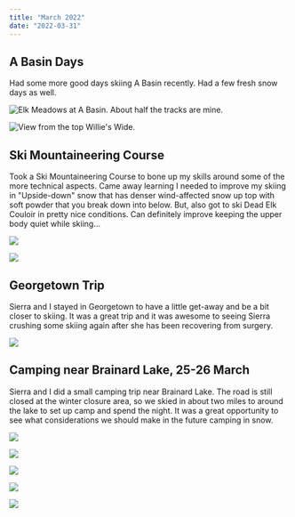 ```yaml
---
title: "March 2022"
date: "2022-03-31"
---
```


## A Basin Days

Had some more good days skiing A Basin recently. Had a few fresh snow days as well.

![Elk Meadows at A Basin. About half the tracks are mine.](../images/2022_03_31_March_2022/IMG_9145.jpg)

![View from the top Willie's Wide.](../images/2022_03_31_March_2022/IMG_9170.jpg)

## Ski Mountaineering Course

Took a Ski Mountaineering Course to bone up my skills around some of the more technical aspects. Came away learning I needed to improve my skiing in "Upside-down" snow that has denser wind-affected snow up top with soft powder that you break down into below. But, also got to ski Dead Elk Couloir in pretty nice conditions. Can definitely improve keeping the upper body quiet while skiing...

![](../images/2022_03_31_March_2022/IMG_9147.jpg)

![](../images/2022_03_31_March_2022/123_1.jpeg)

## Georgetown Trip

Sierra and I stayed in Georgetown to have a little get-away and be a bit closer to skiing. It was a great trip and it was awesome to seeing Sierra crushing some skiing again after she has been recovering from surgery.

![](../images/2022_03_31_March_2022/DSC_1813.jpg)

## Camping near Brainard Lake, 25-26 March

Sierra and I did a small camping trip near Brainard Lake. The road is still closed at the winter closure area, so we skied in about two miles to around the lake to set up camp and spend the night. It was a great opportunity to see what considerations we should make in the future camping in snow.

![](../images/2022_03_31_March_2022/IMG_9242.jpg)

![](../images/2022_03_31_March_2022/DSC_1849.jpg)

![](../images/2022_03_31_March_2022/DSC_1859.jpg)

![](../images/2022_03_31_March_2022/DSC_1938.jpg)

![](../images/2022_03_31_March_2022/IMG_9264.jpg)
